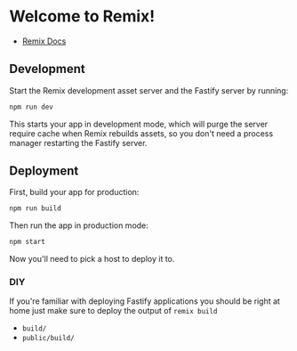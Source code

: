# Welcome to Remix!

- [Remix Docs](https://remix.run/docs)

## Development

Start the Remix development asset server and the Fastify server by running:

```sh
npm run dev
```

This starts your app in development mode, which will purge the server require cache when Remix rebuilds assets, so you don't need a process manager restarting the Fastify server.

## Deployment

First, build your app for production:

```sh
npm run build
```

Then run the app in production mode:

```sh
npm start
```

Now you'll need to pick a host to deploy it to.

### DIY

If you're familiar with deploying Fastify applications you should be right at home just make sure to deploy the output of `remix build`

- `build/`
- `public/build/`
